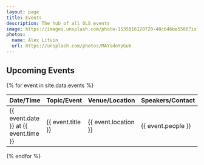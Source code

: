 ```yaml
---
layout: page
title: Events
description: The hub of all OLS events
image: https://images.unsplash.com/photo-1535016120720-40c646be5580?ixlib=rb-1.2.1&ixid=MnwxMjA3fDB8MHxwaG90by1wYWdlfHx8fGVufDB8fHx8&auto=format&fit=crop&w=1740&q=80
photos:
  name: Alex Litvin
  url: https://unsplash.com/photos/MAYsdoYpGuk
---
```


## Upcoming Events
{% for event in site.data.events %}

| Date/Time | Topic/Event | Venue/Location | Speakers/Contact | Organisers |
|------|---------------------|----------------|------------------|----|
| {{ event.date }} at {{ event.time }} | {{ event.title }} | {{ event.location }} | {{ event.people }} |  logo  |

{% endfor %}
